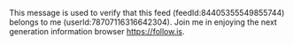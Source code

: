 This message is used to verify that this feed (feedId:84405355549855744) belongs to me (userId:78707116316642304). Join me in enjoying the next generation information browser https://follow.is.
